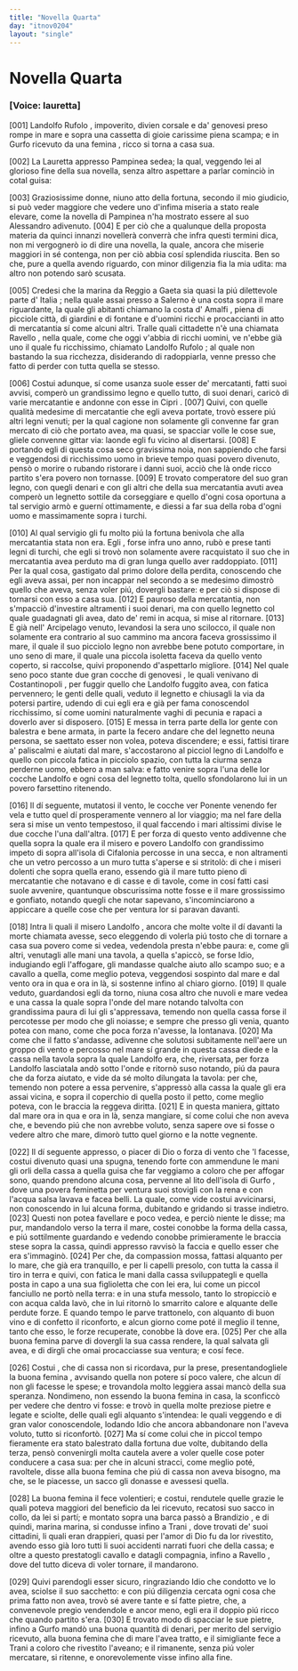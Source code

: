 ```yaml
---
title: "Novella Quarta"
day: "itnov0204"
layout: "single"
---
```

<div id="nov0204" type="novella" who="lauretta">
 <h1>
  Novella Quarta
 </h1>
 <p>
  <h3>
   [Voice: lauretta]
  </h3>
 </p>
 <argument>
  <p>
   <a name="p02040001">
    [001]
   </a>
   <name persref="landolfo" type="person">
    Landolfo Rufolo
   </name>
   , impoverito, divien corsale e da'
   <name persref="genovesi-0204" type="person">
    genovesi
   </name>
   preso rompe in mare e sopra una cassetta di gioie carissime piena scampa; e in
   <name placeref="corfu" type="place">
    Gurfo
   </name>
   ricevuto da una
   <name persref="donna-0204" type="person">
    femina
   </name>
   , ricco si torna a casa sua.
  </p>
 </argument>
 <div3 type="commentary" who="author">
  <p>
   <a name="p02040002">
    [002]
   </a>
   La
   <name persref="lauretta" type="person">
    Lauretta
   </name>
   appresso
   <name persref="pampinea" type="person">
    Pampinea
   </name>
   sedea; la qual, veggendo lei al glorioso fine della sua novella, senza altro aspettare a parlar cominci&ograve; in cotal guisa:
  </p>
 </div3>
 <div3 type="commentary" who="lauretta">
  <p>
   <a name="p02040003">
    [003]
   </a>
   Graziosissime donne, niuno atto della fortuna, secondo il mio giudicio, si pu&ograve; veder maggiore che vedere uno d'infima miseria a stato reale elevare, come la novella di
   <name persref="pampinea" type="person">
    Pampinea
   </name>
   n'ha mostrato essere al suo
   <name persref="alessandro" type="person">
    Alessandro
   </name>
   adivenuto.
   <a name="p02040004">
    [004]
   </a>
   E per ci&ograve; che a qualunque della proposta materia da quinci innanzi noveller&agrave; converr&agrave; che infra questi termini dica, non mi vergogner&ograve; io di dire una novella, la quale, ancora che miserie maggiori in s&eacute; contenga, non per ci&ograve; abbia cos&iacute; splendida riuscita. Ben so che, pure a quella avendo riguardo, con minor diligenzia fia la mia udita: ma altro non potendo sar&ograve; scusata.
  </p>
 </div3>
 <p>
  <a name="p02040005">
   [005]
  </a>
  Credesi che la marina da
  <name placeref="reggio" type="place">
   Reggio
  </name>
  a
  <name placeref="gaeta" type="place">
   Gaeta
  </name>
  sia quasi la pi&uacute; dilettevole parte d'
  <name placeref="italia" type="place">
   Italia
  </name>
  ; nella quale assai presso a
  <name placeref="salerno" type="place">
   Salerno
  </name>
  &egrave; una costa sopra il mare riguardante, la quale gli abitanti chiamano la costa d'
  <name placeref="amalfi" type="place">
   Amalfi
  </name>
  , piena di picciole citt&agrave;, di giardini e di fontane e d'uomini ricchi e procaccianti in atto di mercatantia s&iacute; come alcuni altri. Tralle quali cittadette n'&egrave; una chiamata
  <name placeref="ravello" type="place">
   Ravello
  </name>
  , nella quale, come che oggi v'abbia di ricchi uomini, ve n'ebbe gi&agrave; uno il quale fu ricchissimo, chiamato
  <name persref="landolfo" type="person">
   Landolfo Rufolo
  </name>
  ; al quale non bastando la sua ricchezza, disiderando di radoppiarla, venne presso che fatto di perder con tutta quella se stesso.
 </p>
 <p>
  <a name="p02040006">
   [006]
  </a>
  Costui adunque, s&iacute; come usanza suole esser de' mercatanti, fatti suoi avvisi, comper&ograve; un grandissimo legno e quello tutto, di suoi denari, caric&ograve; di varie mercatantie e andonne con esse in
  <name placeref="cipro" type="place">
   Cipri
  </name>
  .
  <a name="p02040007">
   [007]
  </a>
  Quivi, con quelle qualit&agrave; medesime di mercatantie che egli aveva portate, trov&ograve; essere pi&uacute; altri legni venuti; per la qual cagione non solamente gli convenne far gran mercato di ci&ograve; che portato avea, ma quasi, se spacciar volle le cose sue, gliele convenne gittar via: laonde egli fu vicino al disertarsi.
  <a name="p02040008">
   [008]
  </a>
  E portando egli di questa cosa seco gravissima noia, non sappiendo che farsi e veggendosi di ricchissimo uomo in brieve tempo quasi povero divenuto, pens&ograve; o morire o rubando ristorare i danni suoi, acci&ograve; che l&agrave; onde ricco partito s'era povero non tornasse.
  <a name="p02040009">
   [009]
  </a>
  E trovato comperatore del suo gran legno, con quegli denari e con gli altri che della sua mercatantia avuti avea comper&ograve; un legnetto sottile da corseggiare e quello d'ogni cosa oportuna a tal servigio arm&ograve; e guern&iacute; ottimamente, e diessi a far sua della roba d'ogni uomo e massimamente sopra i turchi.
 </p>
 <p>
  <a name="p02040010">
   [010]
  </a>
  Al qual servigio gli fu molto pi&uacute; la fortuna benivola che alla mercatantia stata non era.
  <name persref="landolfo" type="person">
   Egli
  </name>
  , forse infra uno anno, rub&ograve; e prese tanti legni di turchi, che egli si trov&ograve; non solamente avere racquistato il suo che in mercatantia avea perduto ma di gran lunga quello aver raddoppiato.
  <a name="p02040011">
   [011]
  </a>
  Per la qual cosa, gastigato dal primo dolore della perdita, conoscendo che egli aveva assai, per non incappar nel secondo a se medesimo dimostr&ograve; quello che aveva, senza voler pi&uacute;, dovergli bastare: e per ci&ograve; si dispose di tornarsi con esso a casa sua.
  <a name="p02040012">
   [012]
  </a>
  E pauroso della mercatantia, non s'mpacci&ograve; d'investire altramenti i suoi denari, ma con quello legnetto col quale guadagnati gli avea, dato de' remi in acqua, si mise al ritornare.
  <a name="p02040013">
   [013]
  </a>
  E gi&agrave; nell'
  <name placeref="maregeo" type="place">
   Arcipelago
  </name>
  venuto, levandosi la sera uno scilocco, il quale non solamente era contrario al suo cammino ma ancora faceva grossissimo il mare, il quale il suo picciolo legno non avrebbe bene potuto comportare, in uno seno di mare, il quale una piccola isoletta faceva da quello vento coperto, si raccolse, quivi proponendo d'aspettarlo migliore.
  <a name="p02040014">
   [014]
  </a>
  Nel quale seno poco stante due gran cocche di
  <name persref="genovesi-0204" type="person">
   genovesi
  </name>
  , le quali venivano di
  <name placeref="costantinopoli" type="place">
   Costantinopoli
  </name>
  , per fuggir quello che
  <name persref="landolfo" type="person">
   Landolfo
  </name>
  fuggito avea, con fatica pervennero; le genti delle quali, veduto il legnetto e chiusagli la via da potersi partire, udendo di cui egli era e gi&agrave; per fama conoscendol ricchissimo, s&iacute; come uomini naturalmente vaghi di pecunia e rapaci a doverlo aver si disposero.
  <a name="p02040015">
   [015]
  </a>
  E messa in terra parte della lor gente con balestra e bene armata, in parte la fecero andare che del legnetto neuna persona, se saettato esser non volea, poteva discendere; e essi, fattisi tirare a' paliscalmi e aiutati dal mare, s'accostarono al picciol legno di
  <name persref="landolfo" type="person">
   Landolfo
  </name>
  e quello con piccola fatica in picciolo spazio, con tutta la ciurma senza perderne uomo, ebbero a man salva: e fatto venire sopra l'una delle lor cocche
  <name persref="landolfo" type="person">
   Landolfo
  </name>
  e ogni cosa del legnetto tolta, quello sfondolarono lui in un povero farsettino ritenendo.
 </p>
 <p>
  <a name="p02040016">
   [016]
  </a>
  Il d&iacute; seguente, mutatosi il vento, le cocche ver Ponente venendo fer vela e tutto quel d&iacute; prosperamente vennero al lor viaggio; ma nel fare della sera si mise un vento tempestoso, il qual faccendo i mari altissimi divise le due cocche l'una dall'altra.
  <a name="p02040017">
   [017]
  </a>
  E per forza di questo vento addivenne che quella sopra la quale era il misero e povero
  <name persref="landolfo" type="person">
   Landolfo
  </name>
  con grandissimo impeto di sopra all'isola di
  <name placeref="cefalonia" type="place">
   Cifalonia
  </name>
  percosse in una secca, e non altramenti che un vetro percosso a un muro tutta s'aperse e si stritol&ograve;: di che i miseri dolenti che sopra quella erano, essendo gi&agrave; il mare tutto pieno di mercatantie che notavano e di casse e di tavole, come in cos&iacute; fatti casi suole avvenire, quantunque obscurissima notte fosse e il mare grossissimo e gonfiato, notando quegli che notar sapevano, s'incominciarono a appiccare a quelle cose che per ventura lor si paravan davanti.
 </p>
 <p>
  <a name="p02040018">
   [018]
  </a>
  Intra li quali il misero
  <name persref="landolfo" type="person">
   Landolfo
  </name>
  , ancora che molte volte il d&iacute; davanti la morte chiamata avesse, seco eleggendo di volerla pi&uacute; tosto che di tornare a casa sua povero come si vedea, vedendola presta n'ebbe paura: e, come gli altri, venutagli alle mani una tavola, a quella s'apicc&ograve;, se forse Idio, indugiando egli l'affogare, gli mandasse qualche aiuto allo scampo suo; e a cavallo a quella, come meglio poteva, veggendosi sospinto dal mare e dal vento ora in qua e ora in l&agrave;, si sostenne infino al chiaro giorno.
  <a name="p02040019">
   [019]
  </a>
  Il quale veduto, guardandosi egli da torno, niuna cosa altro che nuvoli e mare vedea e una cassa la quale sopra l'onde del mare notando talvolta con grandissima paura di lui gli s'appressava, temendo non quella cassa forse il percotesse per modo che gli noiasse; e sempre che presso gli venia, quanto potea con mano, come che poca forza n'avesse, la lontanava.
  <a name="p02040020">
   [020]
  </a>
  Ma come che il fatto s'andasse, adivenne che solutosi subitamente nell'aere un groppo di vento e percosso nel mare s&iacute; grande in questa cassa diede e la cassa nella tavola sopra la quale
  <name persref="landolfo" type="person">
   Landolfo
  </name>
  era, che, riversata, per forza
  <name persref="landolfo" type="person">
   Landolfo
  </name>
  lasciatala and&ograve; sotto l'onde e ritorn&ograve; suso notando, pi&uacute; da paura che da forza aiutato, e vide da s&eacute; molto dilungata la tavola: per che, temendo non potere a essa pervenire, s'appress&ograve; alla cassa la quale gli era assai vicina, e sopra il coperchio di quella posto il petto, come meglio poteva, con le braccia la reggeva diritta.
  <a name="p02040021">
   [021]
  </a>
  E in questa maniera, gittato dal mare ora in qua e ora in l&agrave;, senza mangiare, s&iacute; come colui che non aveva che, e bevendo pi&uacute; che non avrebbe voluto, senza sapere ove si fosse o vedere altro che mare, dimor&ograve; tutto quel giorno e la notte vegnente.
 </p>
 <p>
  <a name="p02040022">
   [022]
  </a>
  Il d&iacute; seguente appresso, o piacer di Dio o forza di vento che 'l facesse,
  <name persref="landolfo" type="person">
   costui
  </name>
  divenuto quasi una spugna, tenendo forte con ammendune le mani gli orli della cassa a quella guisa che far veggiamo a coloro che per affogar sono, quando prendono alcuna cosa, pervenne al lito dell'isola di
  <name placeref="corfu" type="place">
   Gurfo
  </name>
  , dove una povera
  <name persref="donna-0204" type="person">
   feminetta
  </name>
  per ventura suoi stovigli con la rena e con l'acqua salsa lavava e facea belli. La quale, come vide costui avvicinarsi, non conoscendo in lui alcuna forma, dubitando e gridando si trasse indietro.
  <a name="p02040023">
   [023]
  </a>
  Questi non potea favellare e poco vedea, e perci&ograve; niente le disse; ma pur, mandandolo verso la terra il mare, costei conobbe la forma della cassa, e pi&uacute; sottilmente guardando e vedendo conobbe primieramente le braccia stese sopra la cassa, quindi appresso ravvis&ograve; la faccia e quello esser che era s'immagin&ograve;.
  <a name="p02040024">
   [024]
  </a>
  Per che, da compassion mossa, fattasi alquanto per lo mare, che gi&agrave; era tranquillo, e per li capelli presolo, con tutta la cassa il tiro in terra e quivi, con fatica le mani dalla cassa sviluppategli e quella posta in capo a una sua figlioletta che con lei era, lui come un piccol fanciullo ne port&ograve; nella terra: e in una stufa messolo, tanto lo stropicci&ograve; e con acqua calda lav&ograve;, che in lui ritorn&ograve; lo smarrito calore e alquante delle perdute forze. E quando tempo le parve trattonelo, con alquanto di buon vino e di confetto il riconforto, e alcun giorno come pot&eacute; il meglio il tenne, tanto che esso, le forze recuperate, conobbe l&agrave; dove era.
  <a name="p02040025">
   [025]
  </a>
  Per che alla buona femina parve di dovergli la sua cassa rendere, la qual salvata gli avea, e di dirgli che omai procacciasse sua ventura; e cos&iacute; fece.
 </p>
 <p>
  <a name="p02040026">
   [026]
  </a>
  <name persref="landolfo" type="person">
   Costui
  </name>
  , che di cassa non si ricordava, pur la prese, presentandogliele la buona
  <name persref="donna-0204" type="person">
   femina
  </name>
  , avvisando quella non potere s&iacute; poco valere, che alcun d&iacute; non gli facesse le spese; e trovandola molto leggiera assai manc&ograve; della sua speranza. Nondimeno, non essendo la buona femina in casa, la sconficc&ograve; per vedere che dentro vi fosse: e trov&ograve; in quella molte preziose pietre e legate e sciolte, delle quali egli alquanto s'intendea: le quali veggendo e di gran valor conoscendole, lodando Idio che ancora abbandonare non l'aveva voluto, tutto si riconfort&ograve;.
  <a name="p02040027">
   [027]
  </a>
  Ma s&iacute; come colui che in piccol tempo fieramente era stato balestrato dalla fortuna due volte, dubitando della terza, pens&ograve; convenirgli molta cautela avere a voler quelle cose poter conducere a casa sua: per che in alcuni stracci, come meglio pot&eacute;, ravoltele, disse alla buona femina che pi&uacute; di cassa non aveva bisogno, ma che, se le piacesse, un sacco gli donasse e avessesi quella.
 </p>
 <p>
  <a name="p02040028">
   [028]
  </a>
  La buona
  <name persref="donna-0204" type="person">
   femina
  </name>
  il fece volentieri; e costui, rendutele quelle grazie le quali poteva maggiori del beneficio da lei ricevuto, recatosi suo sacco in collo, da lei si part&iacute;; e montato sopra una barca pass&ograve; a
  <name placeref="brindisi" type="place">
   Brandizio
  </name>
  , e di quindi, marina marina, si condusse infino a
  <name placeref="trani" type="place">
   Trani
  </name>
  , dove trovati de' suoi cittadini, li quali eran drappieri, quasi per l'amor di Dio fu da lor rivestito, avendo esso gi&agrave; loro tutti li suoi accidenti narrati fuori che della cassa; e oltre a questo prestatogli cavallo e datagli compagnia, infino a
  <name placeref="ravello" type="place">
   Ravello
  </name>
  , dove del tutto diceva di voler tornare, il mandarono.
 </p>
 <p>
  <a name="p02040029">
   [029]
  </a>
  Quivi parendogli esser sicuro, ringraziando Idio che condotto ve lo avea, sciolse il suo sacchetto: e con pi&uacute; diligenzia cercata ogni cosa che prima fatto non avea, trov&ograve; s&eacute; avere tante e s&iacute; fatte pietre, che, a convenevole pregio vendendole e ancor meno, egli era il doppio pi&uacute; ricco che quando partito s'era.
  <a name="p02040030">
   [030]
  </a>
  E trovato modo di spacciar le sue pietre, infino a
  <name placeref="corfu" type="place">
   Gurfo
  </name>
  mand&ograve; una buona quantit&agrave; di denari, per merito del servigio ricevuto, alla buona
  <name persref="donna-0204" type="person">
   femina
  </name>
  che di mare l'avea tratto, e il simigliante fece a
  <name placeref="trani" type="place">
   Trani
  </name>
  a coloro che rivestito l'aveano; e il rimanente, senza pi&uacute; voler mercatare, si ritenne, e onorevolemente visse infino alla fine.
 </p>
</div>